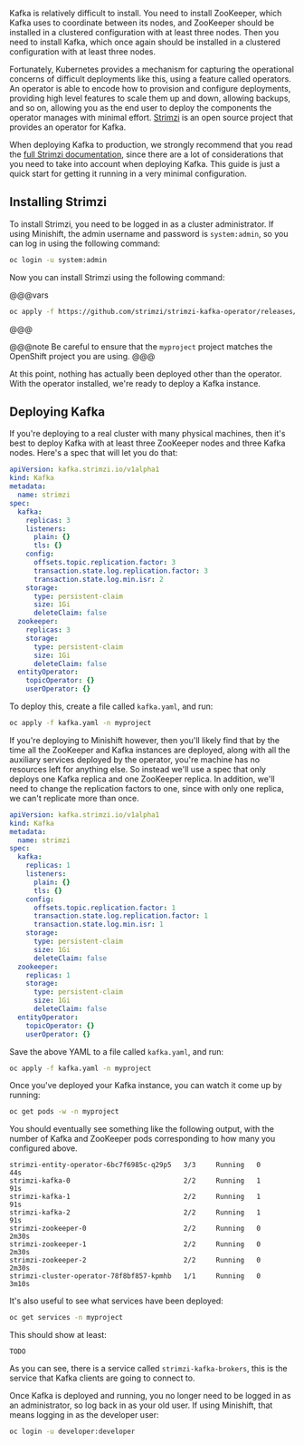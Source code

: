 Kafka is relatively difficult to install. You need to install ZooKeeper, which Kafka uses to coordinate between its nodes, and ZooKeeper should be installed in a clustered configuration with at least three nodes. Then you need to install Kafka, which once again should be installed in a clustered configuration with at least three nodes.

Fortunately, Kubernetes provides a mechanism for capturing the operational concerns of difficult deployments like this, using a feature called operators. An operator is able to encode how to provision and configure deployments, providing high level features to scale them up and down, allowing backups, and so on, allowing you as the end user to deploy the components the operator manages with minimal effort. [Strimzi](https://strimzi.io/) is an open source project that provides an operator for Kafka.

When deploying Kafka to production, we strongly recommend that you read the [full Strimzi documentation](https://strimzi.io/docs/latest/), since there are a lot of considerations that you need to take into account when deploying Kafka. This guide is just a quick start for getting it running in a very minimal configuration.

## Installing Strimzi

To install Strimzi, you need to be logged in as a cluster administrator. If using Minishift, the admin username and password is `system:admin`, so you can log in using the following command:

```sh
oc login -u system:admin
```

Now you can install Strimzi using the following command:

@@@vars
```sh
oc apply -f https://github.com/strimzi/strimzi-kafka-operator/releases/download/$strimzi.version$/strimzi-cluster-operator-$strimzi.version$.yaml -n myproject
```
@@@

@@@note
Be careful to ensure that the `myproject` project matches the OpenShift project you are using.
@@@

At this point, nothing has actually been deployed other than the operator. With the operator installed, we're ready to deploy a Kafka instance.

## Deploying Kafka

If you're deploying to a real cluster with many physical machines, then it's best to deploy Kafka with at least three ZooKeeper nodes and three Kafka nodes. Here's a spec that will let you do that:

```yaml
apiVersion: kafka.strimzi.io/v1alpha1
kind: Kafka
metadata:
  name: strimzi
spec:
  kafka:
    replicas: 3
    listeners:
      plain: {}
      tls: {}
    config:
      offsets.topic.replication.factor: 3
      transaction.state.log.replication.factor: 3
      transaction.state.log.min.isr: 2
    storage:
      type: persistent-claim
      size: 1Gi
      deleteClaim: false
  zookeeper:
    replicas: 3
    storage:
      type: persistent-claim
      size: 1Gi
      deleteClaim: false
  entityOperator:
    topicOperator: {}
    userOperator: {}
```

To deploy this, create a file called `kafka.yaml`, and run:

```sh
oc apply -f kafka.yaml -n myproject
```

If you're deploying to Minishift however, then you'll likely find that by the time all the ZooKeeper and Kafka instances are deployed, along with all the auxiliary services deployed by the operator, you're machine has no resources left for anything else. So instead we'll use a spec that only deploys one Kafka replica and one ZooKeeper replica. In addition, we'll need to change the replication factors to one, since with only one replica, we can't replicate more than once.

```yaml
apiVersion: kafka.strimzi.io/v1alpha1
kind: Kafka
metadata:
  name: strimzi
spec:
  kafka:
    replicas: 1
    listeners:
      plain: {}
      tls: {}
    config:
      offsets.topic.replication.factor: 1
      transaction.state.log.replication.factor: 1
      transaction.state.log.min.isr: 1
    storage:
      type: persistent-claim
      size: 1Gi
      deleteClaim: false
  zookeeper:
    replicas: 1
    storage:
      type: persistent-claim
      size: 1Gi
      deleteClaim: false
  entityOperator:
    topicOperator: {}
    userOperator: {}
```

Save the above YAML to a file called `kafka.yaml`, and run:

```sh
oc apply -f kafka.yaml -n myproject
```

Once you've deployed your Kafka instance, you can watch it come up by running:

```sh
oc get pods -w -n myproject
```

You should eventually see something like the following output, with the number of Kafka and ZooKeeper pods corresponding to how many you configured above.

```
strimzi-entity-operator-6bc7f6985c-q29p5   3/3     Running   0          44s
strimzi-kafka-0                            2/2     Running   1          91s
strimzi-kafka-1                            2/2     Running   1          91s
strimzi-kafka-2                            2/2     Running   1          91s
strimzi-zookeeper-0                        2/2     Running   0          2m30s
strimzi-zookeeper-1                        2/2     Running   0          2m30s
strimzi-zookeeper-2                        2/2     Running   0          2m30s
strimzi-cluster-operator-78f8bf857-kpmhb   1/1     Running   0          3m10s
```

It's also useful to see what services have been deployed:

```sh
oc get services -n myproject
```

This should show at least:

```
TODO
```

As you can see, there is a service called `strimzi-kafka-brokers`, this is the service that Kafka clients are going to connect to.

Once Kafka is deployed and running, you no longer need to be logged in as an administrator, so log back in as your old user. If using Minishift, that means logging in as the developer user:

```sh
oc login -u developer:developer
```
